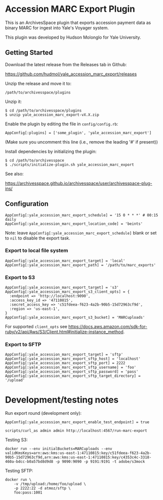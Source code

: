 # Accession MARC Export Plugin

This is an ArchivesSpace plugin that exports accession payment data as binary MARC for ingest into Yale's Voyager system.

This plugin was developed by Hudson Molonglo for Yale University.

## Getting Started

Download the latest release from the Releases tab in Github:

  https://github.com/hudmol/yale_accession_marc_export/releases

Unzip the release and move it to:

    /path/to/archivesspace/plugins

Unzip it:

    $ cd /path/to/archivesspace/plugins
    $ unzip yale_accession_marc_export-vX.X.zip

Enable the plugin by editing the file in `config/config.rb`:

    AppConfig[:plugins] = ['some_plugin', 'yale_accession_marc_export']

(Make sure you uncomment this line (i.e., remove the leading '#' if present))

Install dependencies by initializing the plugin:

    $ cd /path/to/archivesspace
    $ ./scripts/initialize-plugin.sh yale_accession_marc_export

See also:

  https://archivesspace.github.io/archivesspace/user/archivesspace-plug-ins/

## Configuration

```
AppConfig[:yale_accession_marc_export_schedule] = '15 0 * * *' # 00:15 daily
AppConfig[:yale_accession_marc_export_location_code] = 'beints'
```

Note: leave `AppConfig[:yale_accession_marc_export_schedule]` blank or set to `nil` to disable the export task.

### Export to local file system
```
AppConfig[:yale_accession_marc_export_target] = 'local'
AppConfig[:yale_accession_marc_export_path] = '/path/to/marc_exports'
```

### Export to S3
```
AppConfig[:yale_accession_marc_export_target] = 's3'
AppConfig[:yale_accession_marc_export_s3_client_opts] = {
  :endpoint => 'http://localhost:9090',
  :access_key_id => '47110815',
  :secret_access_key => 'c51fdeea-f623-4a2b-90b5-15d72963cf9d',
  :region => 'us-east-1',
}
AppConfig[:yale_accession_marc_export_s3_bucket] = 'MARCuploads'
```
For supported `client_opts` see https://docs.aws.amazon.com/sdk-for-ruby/v2/api/Aws/S3/Client.html#initialize-instance_method.

### Export to SFTP
```
AppConfig[:yale_accession_marc_export_target] = 'sftp'
AppConfig[:yale_accession_marc_export_sftp_host] = 'localhost'
AppConfig[:yale_accession_marc_export_sftp_port] = 2222
AppConfig[:yale_accession_marc_export_sftp_username] = 'foo'
AppConfig[:yale_accession_marc_export_sftp_password] = 'pass'
AppConfig[:yale_accession_marc_export_sftp_target_directory] = '/upload'
```

# Development/testing notes

Run export round (development only):

```
AppConfig[:yale_accession_marc_export_enable_test_endpoint] = true
```

```
scripts/curl_as admin admin http://localhost:4567/run-marc-export
```

Testing S3:

```
docker run --env initialBuckets=MARCuploads --env  validKmsKeys=arn:aws:kms:us-east-1:47110815:key/c51fdeea-f623-4a2b-90b5-15d72963cf9d,arn:aws:kms:us-east-1:47110815:key/c4353c4c-3318-460a-bdcc-b0a57bd8d9d8 -p 9090:9090 -p 9191:9191 -t adobe/s3mock
```

Testing SFTP:

```
docker run \
    -v /tmp/upload:/home/foo/upload \
    -p 2222:22 -d atmoz/sftp \
    foo:pass:1001
```